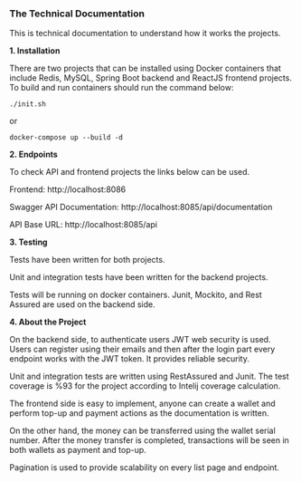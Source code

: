 ### **The Technical Documentation**

This is technical documentation to understand how it works the projects.

**1. Installation**

There are two projects that can be installed using Docker containers that include Redis, MySQL, Spring Boot backend and ReactJS frontend projects.
To build and run containers should run the command below:

`./init.sh`

or

``docker-compose up --build -d``

**2. Endpoints**

To check API and frontend projects the links below can be used.

Frontend: http://localhost:8086

Swagger API Documentation: http://localhost:8085/api/documentation

API Base URL: http://localhost:8085/api

**3. Testing**

Tests have been written for both projects.

Unit and integration tests have been written for the backend projects.

Tests will be running on docker containers. Junit, Mockito, and Rest Assured are used on the backend side.

**4. About the Project**

On the backend side, to authenticate users JWT web security is used. Users can register using their emails and then after the login part every endpoint works with the JWT token. It provides reliable security.

Unit and integration tests are written using RestAssured and Junit. The test coverage is %93 for the project according to Intelij coverage calculation.

The frontend side is easy to implement, anyone can create a wallet and perform top-up and payment actions as the documentation is written.

On the other hand, the money can be transferred using the wallet serial number. After the money transfer is completed, transactions will be seen in both wallets as payment and top-up.

Pagination is used to provide scalability on every list page and endpoint.